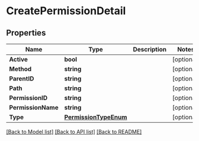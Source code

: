 # CreatePermissionDetail

## Properties

Name | Type | Description | Notes
------------ | ------------- | ------------- | -------------
**Active** | **bool** |  | [optional] 
**Method** | **string** |  | [optional] 
**ParentID** | **string** |  | [optional] 
**Path** | **string** |  | [optional] 
**PermissionID** | **string** |  | [optional] 
**PermissionName** | **string** |  | [optional] 
**Type** | [**PermissionTypeEnum**](PermissionTypeEnum.md) |  | [optional] 

[[Back to Model list]](../README.md#documentation-for-models) [[Back to API list]](../README.md#documentation-for-api-endpoints) [[Back to README]](../README.md)


